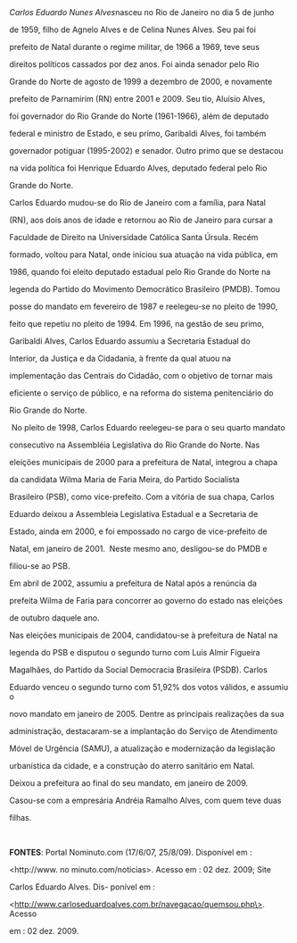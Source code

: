 

 



*Carlos Eduardo Nunes Alves*nasceu no Rio de Janeiro no dia 5 de junho

de 1959, filho de Agnelo Alves e de Celina Nunes Alves. Seu pai foi

prefeito de Natal durante o regime militar, de 1966 a 1969, teve seus

direitos políticos cassados por dez anos. Foi ainda senador pelo Rio

Grande do Norte de agosto de 1999 a dezembro de 2000, e novamente

prefeito de Parnamirim (RN) entre 2001 e 2009. Seu tio, Aluísio Alves,

foi governador do Rio Grande do Norte (1961-1966), além de deputado

federal e ministro de Estado, e seu primo, Garibaldi Alves, foi também

governador potiguar (1995-2002) e senador. Outro primo que se destacou

na vida política foi Henrique Eduardo Alves, deputado federal pelo Rio

Grande do Norte.



Carlos Eduardo mudou-se do Rio de Janeiro com a família, para Natal

(RN), aos dois anos de idade e retornou ao Rio de Janeiro para cursar a

Faculdade de Direito na Universidade Católica Santa Úrsula. Recém

formado, voltou para Natal, onde iniciou sua atuação na vida pública, em

1986, quando foi eleito deputado estadual pelo Rio Grande do Norte na

legenda do Partido do Movimento Democrático Brasileiro (PMDB). Tomou

posse do mandato em fevereiro de 1987 e reelegeu-se no pleito de 1990,

feito que repetiu no pleito de 1994. Em 1996, na gestão de seu primo,

Garibaldi Alves, Carlos Eduardo assumiu a Secretaria Estadual do

Interior, da Justiça e da Cidadania, à frente da qual atuou na

implementação das Centrais do Cidadão, com o objetivo de tornar mais

eficiente o serviço de público, e na reforma do sistema penitenciário do

Rio Grande do Norte.



 No pleito de 1998, Carlos Eduardo reelegeu-se para o seu quarto mandato

consecutivo na Assembléia Legislativa do Rio Grande do Norte. Nas

eleições municipais de 2000 para a prefeitura de Natal, integrou a chapa

da candidata Wilma Maria de Faria Meira, do Partido Socialista

Brasileiro (PSB), como vice-prefeito. Com a vitória de sua chapa, Carlos

Eduardo deixou a Assembleia Legislativa Estadual e a Secretaria de

Estado, ainda em 2000, e foi empossado no cargo de vice-prefeito de

Natal, em janeiro de 2001.  Neste mesmo ano, desligou-se do PMDB e

filiou-se ao PSB.



Em abril de 2002, assumiu a prefeitura de Natal após a renúncia da

prefeita Wilma de Faria para concorrer ao governo do estado nas eleições

de outubro daquele ano.



Nas eleições municipais de 2004, candidatou-se à prefeitura de Natal na

legenda do PSB e disputou o segundo turno com Luis Almir Figueira

Magalhães, do Partido da Social Democracia Brasileira (PSDB). Carlos

Eduardo venceu o segundo turno com 51,92% dos votos válidos, e assumiu o

novo mandato em janeiro de 2005. Dentre as principais realizações da sua

administração, destacaram-se a implantação do Serviço de Atendimento

Móvel de Urgência (SAMU), a atualização e modernização da legislação

urbanística da cidade, e a construção do aterro sanitário em Natal.



Deixou a prefeitura ao final do seu mandato, em janeiro de 2009.



Casou-se com a empresária Andréia Ramalho Alves, com quem teve duas

filhas.



 



**FONTES**: Portal Nominuto.com (17/6/07, 25/8/09). Disponível em :

\<http://www. no minuto.com/noticias\>. Acesso em : 02 dez. 2009; Site

Carlos Eduardo Alves. Dis- ponível em :

\<http://www.carloseduardoalves.com.br/navegacao/quemsou.php\>. Acesso

em : 02 dez. 2009.



 



 



 



 



 



 



 



 

